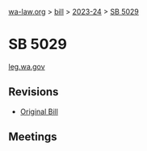 [wa-law.org](/) > [bill](/bill/) > [2023-24](/bill/2023-24/) > [SB 5029](/bill/2023-24/sb/5029/)

# SB 5029
[leg.wa.gov](https://app.leg.wa.gov/billsummary?BillNumber=5029&Year=2023&Initiative=false)

## Revisions
* [Original Bill](1/)

## Meetings